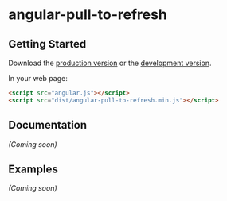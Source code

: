 # angular-pull-to-refresh



## Getting Started

Download the [production version][min] or the [development version][max].

[min]: https://raw.github.com/mgcrea/jquery-angular-pull-to-refresh/master/dist/angular-angular-pull-to-refresh.min.js
[max]: https://raw.github.com/mgcrea/jquery-angular-pull-to-refresh/master/dist/angular-angular-pull-to-refresh.js

In your web page:

```html
<script src="angular.js"></script>
<script src="dist/angular-pull-to-refresh.min.js"></script>
```

## Documentation
_(Coming soon)_

## Examples
_(Coming soon)_

